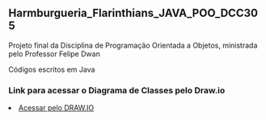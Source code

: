 
## Harmburgueria_Flarinthians_JAVA_POO_DCC305

Projeto final da Disciplina de Programação Orientada a Objetos, ministrada pelo Professor Felipe Dwan

Códigos escritos em Java

### Link para acessar o Diagrama de Classes pelo Draw.io
<div>
  <li>
    <a href="https://viewer.diagrams.net/?tags=%7B%7D&highlight=0000ff&edit=_blank&layers=1&nav=1&title=Diagrama_de_Classes_Hamburgueria_Flarinthians.drawio#R7V1bd5u4Fv41XqvzkC7EzfCYOHUvk07TpifTeeqSMbFpMXIBN0l%2F%2FZG4GRAYHFsgbM3qtEHhIqRPe3%2F7wtZImaye3vpwvfyI5rY7kqX500i5HsmyKmkK%2Foe0PMctwARS3LLwnXnStm24c%2F7YSWN62saZ20HhxBAhN3TWxUYLeZ5thYU26PvosXjaA3KLT13DhU013FnQpVv%2FdebhMm415PG2%2FZ3tLJbpk4Fuxr9ZwfTk5E2CJZyjx1yT8makTHyEwvin1dPEdsnopePy7%2Fvnf92bn%2FrbD5%2BDX%2FB%2FV39%2F%2Fef%2BIr7ZdJ9LslfwbS988a3%2FXswns19reHHnTZ9utNnFxefpBVD05OXC53TE7DkewOQQ%2BeESLZAH3Tfb1isfbby5Te4r4aPtOTcIrXEjwI0%2F7DB8TtAANyHCTctw5Sa%2FtZ%2Bc8Bu5%2FLWsJYf%2FJXcjP18%2F5Q%2Bek4MH5IUT5CI%2F6qYiRf%2BRk7zQf47vpqWH%2F6UPIgfb20VHz9nR%2FJIADB96yLPjlqnjurnnTeHKcckFX50VRrEs%2FWM%2F4r%2B%2FoBX0klOSlwQqPo7HkgxgCXwNM5ecF6CNbyWX%2Fvn5MH13r%2F74tr6dfn6U3l7OPlwkMyyF0F%2FY4a5pzQEUL20brWz85vhK33Zh6Pwudg8mS2yRnZddeosc3HFZSuSBNk6WTSINDGAUbxH3LLlqC0Y8zvA5d9qanBDUP0c3Ss8xjCK2m%2FpVPB%2F%2FEPcgPcqNybYpWi%2FVa2fXZPyG7iYZz%2BnGsxzkjSbK6BL4DqKWVvDorFwYYS2CTvIbgjboOgsMqWsLI8XGEL%2F6bfuhg%2BXYZfKLkKytK2vpuPMb%2BIw2ZP6DEFo%2F06OrJfKdP%2Fi2MF1m%2BNd%2Bik9ZL5xxR65MHu3bAT7nNgUpyJpuYBAm51jIdeE6cGZRh8kpKzzVjneFwhCt0hsV5EImL6OD0Ec%2FMwkMDllebVcTGUD7KYd0ejmkcFOL8DET%2BEiPW40B9GS%2Bl3ltkeqGHUvoC9Zq0Fvgccueh4VX4XlAldo9T9aLj4MuxooHQ%2FuKjHxQwvxRUA4olP%2BD7zlSLslM%2BM5v%2FHD8013oO96Cwjse%2FzCHbdd%2BCGuRHayhhe9xE51zrW5bviTvT5oQvvbBjVC1dOZz24tQF8IQzrKVlAgX3AHtCv%2FBwzghmkHDHZrgY7A9xn%2FI6T5WKx4GKHQiWNkY9Y82Qf5xMLpTeDRj9Lk49ftCJI%2FIAjb2BYJMAeEOC5pM1JUAcY02ZEZODRA7JFxCbw5iDseHjSb3DBuFgs0EKw4KLycqQAaHl3FLzccMLyqFFwoUrhMxqJw9QbOLBsSs8NxHpkwCka%2BR4XIBKBgpNIyUCsi4cGa7tyhwQsL%2FlGs%2FPrcEpQGpGyCp7YBgHI6DahPGpOa9C8P0hbYkh7ZiskDztmI9NI5uKapykVIDUEbKkUxF%2BkHqbltx3HABG2NRp8TaZWhjrHohTZKElcillaioZeC0NRPNF1mJoGQlKga%2FVuKYgnfOSsSWgGOdLsdjp7X11hDlxUg0KBxUGIkpHoSNyAdqercRTcH5ecBBW9uPGeXX%2Bw1GjXKRqNdpXGrfWFQWU7JcGARYzuXDSgcxGnamAlCY2AB4PvUiY1Jk47WmStmfkkA5kkkADLn4XMMwd5oE1AW4o2YJzgxsAkD7xr7dQndlOz4MhFUwDKsAmGO1CDatpedk%2FCKrQFFbWAVjPqwCoAnFzkCxZ3Lj6HYBUBmp9jFtGFhL24L%2BmyBEvzb2q7%2FqzIAcMNrCIBJAtdyezBshAUEy8IdMFTUDrWevdqrahoKVHdLjMBamaL2ysNciI6iaulXO1rlkBJXdvH1nBO2ajHys03WEi5cVmWuQvvXrqrWLt3Ui0ElxuWoBQmFb5AEdDNF6KcKFi7eye7Lg9DzgoK3TlpmzzhgKSxxmTL9y0BWa7XUY06cj5y3J3rF0EO0ve2v7gl8Nh19pLw6hZ40nEUOvRDed%2BSZi6EwU624HTO8Ei3aaihj6kWPox0dNlzH0yu7RCWaClveAg75j6HQi1txe4dH1s3TDelf7YKUFR%2FNv9K09sq%2BVubfLOLSvjI7sJqlbu4kOvk3QH8fDePTFN6oDMZ3GIvu4Ft90%2FqCwnJjovhr5yIvlBOgAnDCdODCddsOmd9MJ0LEtYTv1AIS%2Bbaf0NQR1fgF1ZpRD3Dt3rkjSjXPWHMxcBXkeBnk2BXmuB7iIO3Sk%2FRoyP%2FunzyLywCV9bsBN%2F%2FxZxB74QELfBBqoar8Meo9qkllWUJYGlPvuryErqOHLv6HkjqfLtDl5XK2hV%2FuR%2B72%2F41O10md5oCHrm75CkhuukLXxzivYZIqnQ1%2ByKqxY2f4mRXiFZTEEywIoRg1G81JYNiqksAJO3raQaeNZZI2zoQaxRNnHuKgE5a6Cpoc512gz8x5GalQUjuzHrGhAjNo3Ykw6l2Uk6y4ZzbnzuwAP%2FdcGpSvuIv6wk6AKqOunaIjS3%2BOfFsm%2FcEWg4s2CdXQsVTRtQYm1YRgZvTF3sKCPFXHSF%2FxuUXeyO%2FPQwzVE9Okc9%2FfXxnZ%2BDKvLM2hhs3FIPbbsGXLhoLqMCWLUPqAuo9%2FDwjF0H6A1rCGeQX9mW5thddpa2vM59LnuI3SXwwKvhSw4GZpQW2ygDz146REbG9PXQXU%2B2FjoGpv3%2BA1%2BwLqeVpP3Lkp5JEw%2F5dkFS%2BBiPOKLYuttKbbKzCoTFXr4gIIitcQCqwo9QO%2B37MvoDIrvVQNjXA0MFsX3ijc5Vrm9cgU0U2%2FwuZfL7e19QfYubJ30tAPi2xWWRA8Y49RaEf55Pv3zFDgVUdIlxbeou9uV8q%2BR8dyU56Ml3RmU53vJVPVfnk%2FvN8fibHmawqaoSoc8jWJRkrZ%2FXeQOeFe6dvK8a4LpTbh0oCcKIw%2BVeQEpNV4F9VLo%2FB9BvZjo8zqxzQ31opNnz5V6NUwVB9SLXqSCenVBvTrcn6Ij6iUrgEvqVbElxdSFK9sTLq%2FhEi9gttRyZ0C8RMCrK21%2BnK%2Fd2BEvGglnS7x435JCHwvi1Qvx0rsjXl1sDFbWjGNzz8Dj3hccfSexHfNUilT6MHBcspeYYG5DZW5jTQQrU4jTRewEcWPDBmqEPi%2FEzaB9p2dL3HZPFQfETRHErRfiZnZH3LqhagCo%2B1Kv%2Fa%2FoxsdGp918u4PoFm5cwdSGytS2dckEVVNFPcWu9H%2BNmOeGqtFIOFuqtnuqOKBq%2FVa%2FPFuqpsonR9U6oVEqbQZ%2Bu4eBJTjUYDmULLZbzdBNl0sRHIqJYq6Tv9xwKDob9lw5VMNU9c%2BhknxqwaG65lDa0DkU5YrSJCV%2FQ16cVyqdNfGWKmcg%2BNcw%2BZeqC%2F6V4ryq%2BJjgXyyUeo3s5oV%2FjWl3%2Fdnyr91TxQH%2F6ndT%2BvPlX2w2TuyVf5l88q%2BqvRzTGliCdw2Td2kizSvb%2FJz2dgjexUaZH2czR3a8i%2F4U6Wx51%2B6p4oB3idphvfAu7Sj7cnDFu4zkWw%2FOeJdGZzJ8RO4S3TgzvKAx9fBtUZlisATMSOsxCAKm0WpXEDAmWr1OeHNDwOgQ9LkSsIap4oCA6YKA9ULA1JMjYOPkw2jeCBgtjSIC9hFj2IFiv7TBcq9x64KsOxTdiXAvsZFqVwq9Rm7zwr0Mwb1aThUH3EsUp%2BiHew2%2BcD7FpHSDy6CjRifDRNxrAn0HWaK%2BxHDJl66KyGMKclENvyuNznk1fENEHltOVe%2Fky6A1E54kfxNufJEPMxStJKU7%2FSao0tt%2BBmbKL1FKmlZUSqAtintQSqaIxnQk6QzOlZJJewTswPJt%2FK7vvWCzQkG9Whrsruk8IeClUuJ4CKA%2FvUkRMN14Fl5pxBwTMGALg4o9O7uFAQAtyqvkPDoeKquHIlGodwrh3kYeptemqaYNsZtJkbW0Yetpio6e80e3to8nKyJUmTOK9lnpprHTa0UOynfi0B2Vbm4SO4d2TWDNVxQ5RGkVgErbDnVvKVqRbQFFLbm34lel3Fv0raRx%2BVZKO0%2FZsegRALRWZLwWVFMvrgXTNJvWQgr712NVLkBfkuQuoF%2B5GI%2B4Hv78fJi%2Bu1d%2FfFvfTj8%2FSm8vZx8uLqSWy8HsdTmMS85e03jpYgClxWACNl7jco8No6HKHRjvvICNyxiAFoX2j70ytb1X5k4tlUVT%2FsuvzdrICm%2F6SB7EAgTAKCmR7Cu%2B%2FZdg6VYmq8CNJpf7LDcswvIVjatWUQexzNO86I6Dn9tVX1jzoGG9n1YAFAC95RKPZcEBodIDLRY6r%2BXNEx5Lj%2BTNU%2FgRblo%2B3bSqUoo9a3KFn9aoUBX6Dlv4NIKHANDf5VLAFo7aY%2FhnEmmyl6e2CpTMPLUZJnNY8O3Q8aEvfHNs577KR1s19%2BycczI99%2B%2BJroIiTWYwmk59aTwS7JIppxGQBLLIUe5K2Mmcb10MZDr7omWijFB3x0BA7yHJ1O2RR8DcXuFFlkDAwTpHoIAtClpHJGVWKFBo0lPMTXgVORow20Cv%2FhJoYIqGtlyFnUxI95Du1iVY59rj0W%2BnMCrboRglD40qMXKA1z6JrbdZoVMfSPXZufAjDse6MtVy0kDb6mdAOvmPEEBaiESYV8wVaZ0U5sa80mly7XiYVq1sUmpbZH12AoP%2BbSyd%2FjBJuJM7mfv%2Bcz2VzvPb9oqnn0iqTMYrm3M3lWrAdJQrI1Hc6eW5myUnN5DNjnM3K3b0TnxHE%2FTH8fD4%2BUhIOJZUXCvDKcNAjxKP1nbCo9gvKpQ0tb0%2FVKi0h3HqQt8Jlw70ROHNgZj%2BlNIxW0dW9ZMv%2FgQqtk2OfGg3WOSNZN0l0HtrkwnAb6gvwmyihBh8If1XjxNgZSj26CR6ChKXITYABCi6AoUm9w4KOupOgWLLoAUqukDFuHferNJ5ORQqtgxaoKILVGB7vXdY0EY2BQuSoLjAXDjDhOTEvmWBDqboUHp3LVfsoU7NuYg2dQIGrSXZZBZtUntJ20g9yOnPbcpYbr3Vo8L3nk01CVp8%2FZU40LeffvXvsa78uLq1v1o9NNXkwNiV1CeopD1AdWKfBsZmyvFTjLorjkrvTgwavoCliqPuf0Un5VSBRqvdu42Fru0bspP2D1G5bij%2BTAqjSltD8PTrqQKxk1Bn5LJO2nOTylSxe8e5llRtmqzea6qCtKxmoaiq9fUpFHppIHqpXDxEk1rqiSzQup9eylwZu%2FQSL18wVtRUpVxiuYKKwlV6FKln7q%2Bi2hCZI0o9WkW18JS%2BP1FP6Q7Rl2jkgzwjLCBUFZnrGEItap4JxtsFFqrMsCosGMygQIfjSuWaT05kcAUAo299IgOaZlSVaxYwYAkDAPpXCnQE9sb2hTU1HGtKK1tTaQXuHKhkqcqaKpeAPUVris7XpmjzXehjmZRjza7tv0obpfApFPncB0pBY1%2FjqhKv7JSh1KJmvWDGXWChwkqqxAIrZixLtHfRFXuYdDT7Oq1JOpYEFbtXuGIDky4xUGEadY0BlZphUTS6q7LwUmKXNucO1eGom9yhrKM5SfElLSMlbKeh2E6lfCG9rS1zBsVeZKnF1%2F2CFR9DJybChN8MCVmq2N0t%2Buz5y7Z0nuBFLDHQe6UXWaKDBqLSSydz33ulF7mr%2FZKq8%2B3HyuhFGfdS4z6AFTuYVe66xCFVzlICmvdXkWpoUEd1YXRZK7AerZxe2rosDOXr1rXinY63hVL5QePSImKQeS1X7ETDZJUdXE8p2bssWaEXZKvAho9ihrFLZuslVRvZ62qbzNJCGJc9oq2XlGKWTKAxq6KsNV2u7Zma1r2qvoDVGqS%2FX08DRUtQWIr6rw1KqcJFnK97iU%2FQ5PVTBNX099vIUnwbcv5BN7p2jnYruPDhCuIz5sRKnRBHUbQML%2FD%2F7%2BBqtvEXG7xs4feono0XF7T5%2FuHy%2FvL77adP368nE4WYBnFv8IDHHSq%2Bb30zGdBi47rybQ4fS0WvHcu6IbDwa89RLF3Ir8mPtz76YYfkp6njQQKmeXSlE1jOGtvCMD4nvuNEGV2Oo78VcsUn3yGVMaMLyP%2BfZuRWAaGmsrRyPIfw0Oi3a9tNHvZgBwGpHSxNbddZk%2F5dP0LvdfPIrjkY2CByaQXxedkLXCEsTpK3vsdvbTmbSO4jNxpY0vwey%2F7tFXu8arUNQjknUp2Y6M8Hx3VLTYn9gRs0yjEhE931uHRC%2Bw63k0c9%2BnBda6HkFXLkmriC1s9F1F7ux%2F76sE7DtzJFXuIwk4v%2Bqwr3Vc2WRrsyt2tME3zoI4KprXzHA738iOY2OeP%2F" rel="nofollow">Acessar pelo DRAW.IO</a>
